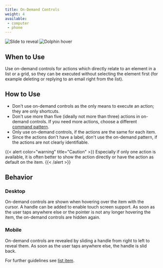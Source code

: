 ```yaml
---
title: On-Demand Controls
weight: 4
available:
 - computer
 - phone
---
```


<div class="d-flex justify-content-around">
<img src="/hig/Slide_to_reveal.jpg" alt="Slide to reveal" class="w-50" />
<img src="/hig/Dolphin_hover.png" alt="Dolphin hover" class="w-50" />
</div>

When to Use
-----------

Use on-demand controls for actions which directly relate to an element
in a list or a grid, so they can be executed without selecting the
element first (for example deleting or replying to an email right from
the list).

How to Use
----------

-   Don't use on-demand controls as the only means to execute an
    action; they are only shortcuts.
-   Don't use more than five (ideally not more than three) actions in
    on-demand controls. If you need more actions, choose a different
    [command pattern](..).
-   Only use on-demand controls, if the actions are the same for each
    item.
-   Since the actions don't have a label, don't use the on-demand
    pattern, if the actions are not clearly identifiable.

{{< alert color="warning" title="Caution" >}}
Especially if only one action is available, it is often better to show
the action directly or have the action as default on the item.
{{< /alert >}}

Behavior
--------

### Desktop

On-demand controls are shown when hovering over the item with the
cursor. A handle can be added to enable touch screen support. As soon as
the user taps anywhere else or the pointer is not any longer hovering
the item, the on-demand controls are hidden again.

### Mobile

On-demand controls are revealed by sliding a handle from right to left
to reveal them. As soon as the user taps anywhere else, the handle is
slid back.

For further guidelines see [list item](/components/editing/list>).

